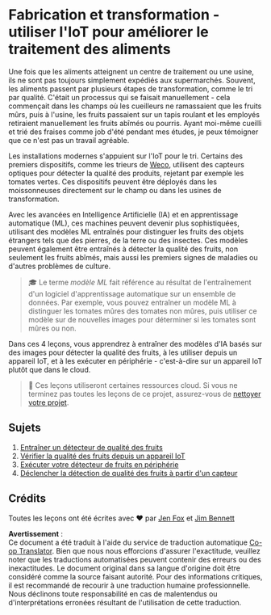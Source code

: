 <!--
CO_OP_TRANSLATOR_METADATA:
{
  "original_hash": "3764e089adf2d5801272bc0895f8498b",
  "translation_date": "2025-08-24T21:19:30+00:00",
  "source_file": "4-manufacturing/README.md",
  "language_code": "fr"
}
-->
# Fabrication et transformation - utiliser l'IoT pour améliorer le traitement des aliments

Une fois que les aliments atteignent un centre de traitement ou une usine, ils ne sont pas toujours simplement expédiés aux supermarchés. Souvent, les aliments passent par plusieurs étapes de transformation, comme le tri par qualité. C'était un processus qui se faisait manuellement - cela commençait dans les champs où les cueilleurs ne ramassaient que les fruits mûrs, puis à l'usine, les fruits passaient sur un tapis roulant et les employés retiraient manuellement les fruits abîmés ou pourris. Ayant moi-même cueilli et trié des fraises comme job d'été pendant mes études, je peux témoigner que ce n'est pas un travail agréable.

Les installations modernes s'appuient sur l'IoT pour le tri. Certains des premiers dispositifs, comme les trieurs de [Weco](https://wecotek.com), utilisent des capteurs optiques pour détecter la qualité des produits, rejetant par exemple les tomates vertes. Ces dispositifs peuvent être déployés dans les moissonneuses directement sur le champ ou dans les usines de transformation.

Avec les avancées en Intelligence Artificielle (IA) et en apprentissage automatique (ML), ces machines peuvent devenir plus sophistiquées, utilisant des modèles ML entraînés pour distinguer les fruits des objets étrangers tels que des pierres, de la terre ou des insectes. Ces modèles peuvent également être entraînés à détecter la qualité des fruits, non seulement les fruits abîmés, mais aussi les premiers signes de maladies ou d'autres problèmes de culture.

> 🎓 Le terme *modèle ML* fait référence au résultat de l'entraînement d'un logiciel d'apprentissage automatique sur un ensemble de données. Par exemple, vous pouvez entraîner un modèle ML à distinguer les tomates mûres des tomates non mûres, puis utiliser ce modèle sur de nouvelles images pour déterminer si les tomates sont mûres ou non.

Dans ces 4 leçons, vous apprendrez à entraîner des modèles d'IA basés sur des images pour détecter la qualité des fruits, à les utiliser depuis un appareil IoT, et à les exécuter en périphérie - c'est-à-dire sur un appareil IoT plutôt que dans le cloud.

> 💁 Ces leçons utiliseront certaines ressources cloud. Si vous ne terminez pas toutes les leçons de ce projet, assurez-vous de [nettoyer votre projet](../clean-up.md).

## Sujets

1. [Entraîner un détecteur de qualité des fruits](./lessons/1-train-fruit-detector/README.md)  
1. [Vérifier la qualité des fruits depuis un appareil IoT](./lessons/2-check-fruit-from-device/README.md)  
1. [Exécuter votre détecteur de fruits en périphérie](./lessons/3-run-fruit-detector-edge/README.md)  
1. [Déclencher la détection de qualité des fruits à partir d'un capteur](./lessons/4-trigger-fruit-detector/README.md)  

## Crédits

Toutes les leçons ont été écrites avec ♥️ par [Jen Fox](https://github.com/jenfoxbot) et [Jim Bennett](https://GitHub.com/JimBobBennett)

**Avertissement** :  
Ce document a été traduit à l'aide du service de traduction automatique [Co-op Translator](https://github.com/Azure/co-op-translator). Bien que nous nous efforcions d'assurer l'exactitude, veuillez noter que les traductions automatisées peuvent contenir des erreurs ou des inexactitudes. Le document original dans sa langue d'origine doit être considéré comme la source faisant autorité. Pour des informations critiques, il est recommandé de recourir à une traduction humaine professionnelle. Nous déclinons toute responsabilité en cas de malentendus ou d'interprétations erronées résultant de l'utilisation de cette traduction.